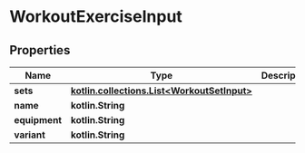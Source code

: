 
# WorkoutExerciseInput

## Properties
Name | Type | Description | Notes
------------ | ------------- | ------------- | -------------
**sets** | [**kotlin.collections.List&lt;WorkoutSetInput&gt;**](WorkoutSetInput.md) |  | 
**name** | **kotlin.String** |  |  [optional]
**equipment** | **kotlin.String** |  |  [optional]
**variant** | **kotlin.String** |  |  [optional]



